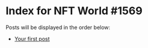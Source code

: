# Index for NFT World #1569
Posts will be displayed in the order below:

- [Your first post](./001-first.md)

